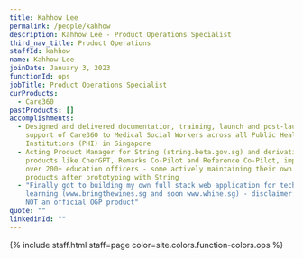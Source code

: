 ```yaml
---
title: Kahhow Lee
permalink: /people/kahhow
description: Kahhow Lee - Product Operations Specialist
third_nav_title: Product Operations
staffId: kahhow
name: Kahhow Lee
joinDate: January 3, 2023
functionId: ops
jobTitle: Product Operations Specialist
curProducts:
  - Care360
pastProducts: []
accomplishments:
  - Designed and delivered documentation, training, launch and post-launch
    support of Care360 to Medical Social Workers across all Public Healthcare
    Institutions (PHI) in Singapore
  - Acting Product Manager for String (string.beta.gov.sg) and derivative
    products like CherGPT, Remarks Co-Pilot and Reference Co-Pilot, impacting
    over 200+ education officers - some actively maintaining their own spinoff
    products after prototyping with String
  - "Finally got to building my own full stack web application for technical
    learning (www.bringthewines.sg and soon www.whine.sg) - disclaimer: this is
    NOT an official OGP product"
quote: ""
linkedinId: ""
---
```


{% include staff.html staff=page color=site.colors.function-colors.ops %}
